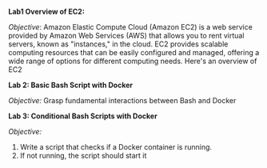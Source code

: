 **Lab1 Overview of EC2:**

*Objective*:
Amazon Elastic Compute Cloud (Amazon EC2) is a web service provided by Amazon Web Services (AWS) that allows you to rent virtual servers, known as "instances," in the cloud. EC2 provides scalable computing resources that can be easily configured and managed, offering a wide range of options for different computing needs. Here's an overview of EC2

**Lab 2: Basic Bash Script with Docker**

*Objective:*
Grasp fundamental interactions between Bash and Docker

**Lab 3: Conditional Bash Scripts with Docker**

*Objective:*
1. Write a script that checks if a Docker container is running.
2. If not running, the script should start it

